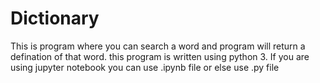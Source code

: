 # Dictionary
This is program where you can search a word and program will return a defination of that word.
this program is written using python 3.
If you are using jupyter notebook you can use .ipynb file or else use .py file
